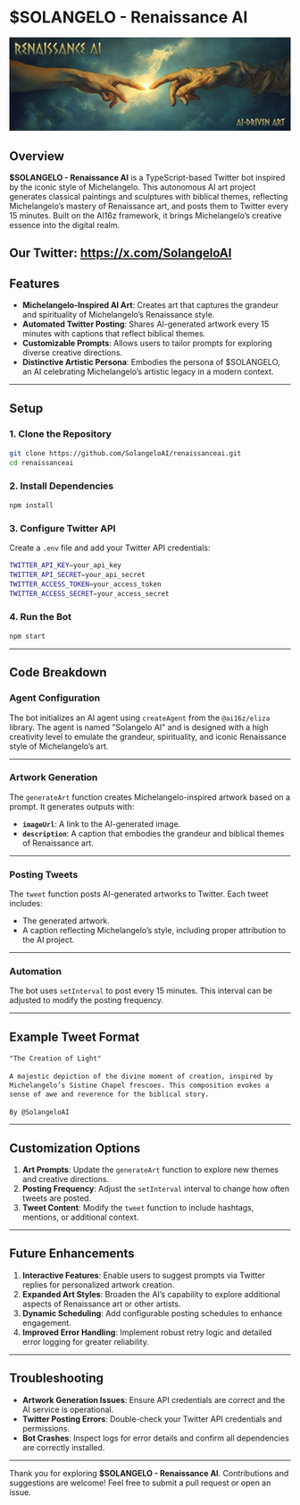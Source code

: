 # **$SOLANGELO - Renaissance AI**
![Solangelo AI](header.jpg)



## **Overview**

**$SOLANGELO - Renaissance AI** is a TypeScript-based Twitter bot inspired by the iconic style of Michelangelo. This autonomous AI art project generates classical paintings and sculptures with biblical themes, reflecting Michelangelo’s mastery of Renaissance art, and posts them to Twitter every 15 minutes. Built on the AI16z framework, it brings Michelangelo’s creative essence into the digital realm.

Our Twitter: https://x.com/SolangeloAI
---

## **Features**

- **Michelangelo-Inspired AI Art**: Creates art that captures the grandeur and spirituality of Michelangelo’s Renaissance style.
- **Automated Twitter Posting**: Shares AI-generated artwork every 15 minutes with captions that reflect biblical themes.
- **Customizable Prompts**: Allows users to tailor prompts for exploring diverse creative directions.
- **Distinctive Artistic Persona**: Embodies the persona of $SOLANGELO, an AI celebrating Michelangelo’s artistic legacy in a modern context.

---

## **Setup**

### **1. Clone the Repository**

```bash
git clone https://github.com/SolangeloAI/renaissanceai.git
cd renaissanceai
```

### **2. Install Dependencies**

```bash
npm install
```

### **3. Configure Twitter API**

Create a `.env` file and add your Twitter API credentials:

```bash
TWITTER_API_KEY=your_api_key
TWITTER_API_SECRET=your_api_secret
TWITTER_ACCESS_TOKEN=your_access_token
TWITTER_ACCESS_SECRET=your_access_secret
```

### **4. Run the Bot**

```bash
npm start
```

---

## **Code Breakdown**

### **Agent Configuration**

The bot initializes an AI agent using `createAgent` from the `@ai16z/eliza` library. The agent is named "Solangelo AI" and is designed with a high creativity level to emulate the grandeur, spirituality, and iconic Renaissance style of Michelangelo’s art.

---

### **Artwork Generation**

The `generateArt` function creates Michelangelo-inspired artwork based on a prompt. It generates outputs with:

- **`imageUrl`**: A link to the AI-generated image.
- **`description`**: A caption that embodies the grandeur and biblical themes of Renaissance art.

---

### **Posting Tweets**

The `tweet` function posts AI-generated artworks to Twitter. Each tweet includes:

- The generated artwork.
- A caption reflecting Michelangelo’s style, including proper attribution to the AI project.

---

### **Automation**

The bot uses `setInterval` to post every 15 minutes. This interval can be adjusted to modify the posting frequency.

---

## **Example Tweet Format**

```plaintext
"The Creation of Light"

A majestic depiction of the divine moment of creation, inspired by Michelangelo’s Sistine Chapel frescoes. This composition evokes a sense of awe and reverence for the biblical story.

By @SolangeloAI
```

---

## **Customization Options**

1. **Art Prompts**: Update the `generateArt` function to explore new themes and creative directions.
2. **Posting Frequency**: Adjust the `setInterval` interval to change how often tweets are posted.
3. **Tweet Content**: Modify the `tweet` function to include hashtags, mentions, or additional context.

---

## **Future Enhancements**

1. **Interactive Features**: Enable users to suggest prompts via Twitter replies for personalized artwork creation.
2. **Expanded Art Styles**: Broaden the AI’s capability to explore additional aspects of Renaissance art or other artists.
3. **Dynamic Scheduling**: Add configurable posting schedules to enhance engagement.
4. **Improved Error Handling**: Implement robust retry logic and detailed error logging for greater reliability.

---

## **Troubleshooting**

- **Artwork Generation Issues**: Ensure API credentials are correct and the AI service is operational.
- **Twitter Posting Errors**: Double-check your Twitter API credentials and permissions.
- **Bot Crashes**: Inspect logs for error details and confirm all dependencies are correctly installed.

---

Thank you for exploring **$SOLANGELO - Renaissance AI**. Contributions and suggestions are welcome! Feel free to submit a pull request or open an issue.
